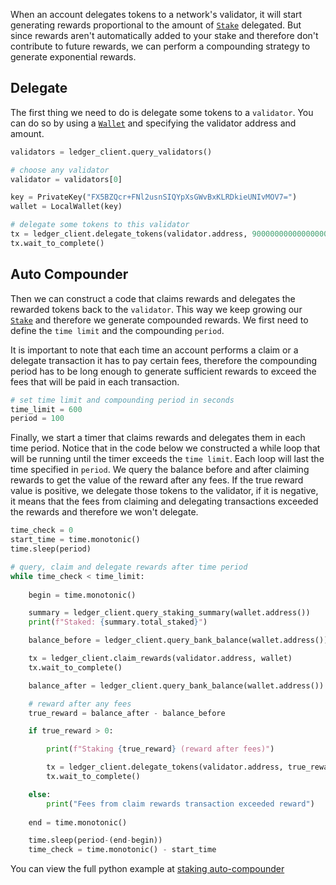 When an account delegates tokens to a network's validator, it will start generating rewards proportional to the amount of [`Stake`](staking.md) delegated. But since rewards aren't automatically added to your stake and therefore don't contribute to future rewards, we can perform a compounding strategy to generate exponential rewards.

## Delegate

The first thing we need to do is delegate some tokens to a `validator`. You can do so by using a [`Wallet`](wallets-and-keys.md) and specifying the validator address and amount.

```python
validators = ledger_client.query_validators()

# choose any validator
validator = validators[0]

key = PrivateKey("FX5BZQcr+FNl2usnSIQYpXsGWvBxKLRDkieUNIvMOV7=")
wallet = LocalWallet(key)

# delegate some tokens to this validator
tx = ledger_client.delegate_tokens(validator.address, 9000000000000000000, wallet)
tx.wait_to_complete()
```

## Auto Compounder

Then we can construct a code that claims rewards and delegates the rewarded tokens back to the `validator`. This way we keep growing our [`Stake`](staking.md) and therefore we generate compounded rewards. We first need to define the `time limit` and the compounding `period`.

It is important to note that each time an account performs a claim or a delegate transaction it has to pay certain fees, therefore the compounding period has to be long enough to generate sufficient rewards to exceed the fees that will be paid in each transaction.

```python
# set time limit and compounding period in seconds
time_limit = 600
period = 100
```
Finally, we start a timer that claims rewards and delegates them in each time period. Notice that in the code below we constructed a while loop that will be running until the timer exceeds the `time limit`. Each loop will last the time specified in `period`. We query the balance before and after claiming rewards to get the value of the reward after any fees. If the true reward value is positive, we delegate those tokens to the validator, if it is negative, it means that the fees from claiming and delegating transactions exceeded the rewards and therefore we won't delegate.


```python
time_check = 0
start_time = time.monotonic()
time.sleep(period)

# query, claim and delegate rewards after time period
while time_check < time_limit:
    
    begin = time.monotonic()

    summary = ledger_client.query_staking_summary(wallet.address())
    print(f"Staked: {summary.total_staked}")

    balance_before = ledger_client.query_bank_balance(wallet.address())

    tx = ledger_client.claim_rewards(validator.address, wallet)
    tx.wait_to_complete()

    balance_after = ledger_client.query_bank_balance(wallet.address())

    # reward after any fees
    true_reward = balance_after - balance_before

    if true_reward > 0:

        print(f"Staking {true_reward} (reward after fees)")

        tx = ledger_client.delegate_tokens(validator.address, true_reward, wallet)
        tx.wait_to_complete()

    else:
        print("Fees from claim rewards transaction exceeded reward")
    
    end = time.monotonic()

    time.sleep(period-(end-begin))
    time_check = time.monotonic() - start_time
```

You can view the full python example at [staking auto-compounder](https://github.com/fetchai/cosmpy/blob/develop/examples/aerial_compounder.py)